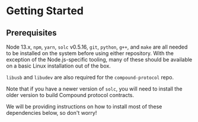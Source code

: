 # Getting Started

## Prerequisites

Node 13.x, `npm`, `yarn`, `solc` v0.5.16, `git`, `python`, `g++`, and `make` are all needed to be installed on the system before using either repository. With the exception of the Node.js-specific tooling, many of these should be available on a basic Linux installation out of the box.

`libusb` and `libudev` are also required for the `compound-protocol` repo.

Note that if you have a newer version of `solc`, you will need to install the older version to build Compound protocol contracts.

We will be providing instructions on how to install most of these dependencies below, so don't worry!
